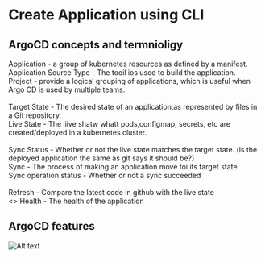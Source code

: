 # Create Application using CLI
<h2>ArgoCD concepts and termnioligy</h2>

Application - a group of kubernetes resources as defined by a manifest.<br>
Application Source Type - The tooil ios used to build the application. <br>
Project - provide a logical grouping of applications, which is useful when Argo CD is used by multiple teams.<br>
<br>
Target State - The desired state of an application,as represented by files in a Git repository.<br>
Live State - The liive shatw whatt pods,configmap, secrets, etc are created/deployed in a kubernetes cluster.
<br>
<br>
Sync Status - Whether or not the live state matches the target state. (is the deployed application the same as git says it should be?)<br>
Sync - The process of making an application move toi its target state. <br>
Sync operation status - Whether or not a sync succeeded
<br><br>
Refresh - Compare the latest code in github with the live state<br><>
Health - The health of the application
<br>
<h2>ArgoCD features</h2>

![Alt text](argoFeatures.png)<br>